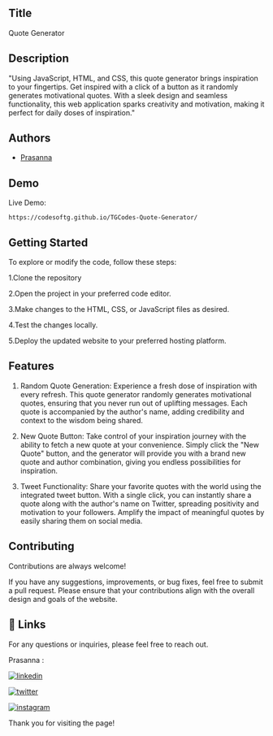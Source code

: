 
## Title

 Quote Generator

## Description 

"Using JavaScript, HTML, and CSS, this quote generator brings inspiration to your fingertips. Get inspired with a click of a button as it randomly generates motivational quotes. With a sleek design and seamless functionality, this web application sparks creativity and motivation, making it perfect for daily doses of inspiration."
## Authors

- [Prasanna](https://github.com/Prasannad02) 


## Demo

Live Demo:

    https://codesoftg.github.io/TGCodes-Quote-Generator/

## Getting Started

To explore or modify the code, follow these steps:

1.Clone the repository

2.Open the project in your preferred code editor.

3.Make changes to the HTML, CSS, or JavaScript files as desired.

4.Test the changes locally.

5.Deploy the updated website to your preferred hosting platform.


## Features

1. Random Quote Generation: Experience a fresh dose of inspiration with every refresh. This quote generator randomly generates motivational quotes, ensuring that you never run out of uplifting messages. Each quote is accompanied by the author's name, adding credibility and context to the wisdom being shared.

2. New Quote Button: Take control of your inspiration journey with the ability to fetch a new quote at your convenience. Simply click the "New Quote" button, and the generator will provide you with a brand new quote and author combination, giving you endless possibilities for inspiration.

3. Tweet Functionality: Share your favorite quotes with the world using the integrated tweet button. With a single click, you can instantly share a quote along with the author's name on Twitter, spreading positivity and motivation to your followers. Amplify the impact of meaningful quotes by easily sharing them on social media.

## Contributing

Contributions are always welcome!

If you have any suggestions, improvements, or bug fixes, feel free to submit a pull request. Please ensure that your contributions align with the overall design and goals of the website. 


## 🔗 Links

For any questions or inquiries, please feel free to reach out. 

Prasanna :

[![linkedin](https://img.shields.io/badge/linkedin-0A66C2?style=for-the-badge&logo=linkedin&logoColor=white)](https://www.linkedin.com/in/prasanna1572/)


[![twitter](https://img.shields.io/badge/twitter-1DA1F2?style=for-the-badge&logo=twitter&logoColor=white)](https://twitter.com/Hirthik_cham)

[![instagram](https://img.shields.io/badge/instagram-E4405F?style=for-the-badge&logo=instagram&logoColor=white)](https://www.instagram.com/moonstrucktraveller003/)


Thank you for visiting the page!